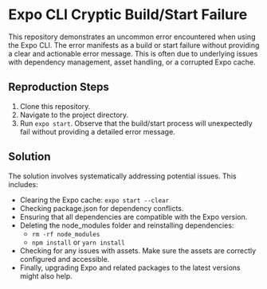 # Expo CLI Cryptic Build/Start Failure

This repository demonstrates an uncommon error encountered when using the Expo CLI. The error manifests as a build or start failure without providing a clear and actionable error message. This is often due to underlying issues with dependency management, asset handling, or a corrupted Expo cache.

## Reproduction Steps

1. Clone this repository.
2. Navigate to the project directory.
3. Run `expo start`.  Observe that the build/start process will unexpectedly fail without providing a detailed error message.

## Solution

The solution involves systematically addressing potential issues.  This includes: 

- Clearing the Expo cache: `expo start --clear` 
- Checking package.json for dependency conflicts.
- Ensuring that all dependencies are compatible with the Expo version.
- Deleting the node_modules folder and reinstalling dependencies:
   - `rm -rf node_modules`
   - `npm install` or `yarn install`
- Checking for any issues with assets. Make sure the assets are correctly configured and accessible.
- Finally, upgrading Expo and related packages to the latest versions might also help.